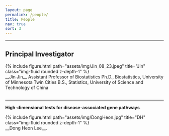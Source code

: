 ```yaml
---
layout: page
permalink: /people/
title: People
nav: true
sort: 3
---
```


---
## Principal Investigator

<div class="row justify-content-sm-center">
    <div class="col-sm-5 mt-3 mt-md-0">
        {% include figure.html path="assets/img/Jin_08_23.jpeg" title="Jin" class="img-fluid rounded z-depth-1" %}
    </div>
    <div class="col-sm-7 mt-3 mt-md-0">__Jin Jin__
    Assistant Professor of Biostatistics
    Ph.D., Biostatistics, University of Minnesota Twin Cities
    B.S., Statistics, University of Science and Technology of China</div>
</div>  
&nbsp;

  
---

__High-dimensional tests for disease-associated gene pathways__

<div class="row justify-content-sm-center">
    <div class="col-sm-6 mt-3 mt-md-0">
        {% include figure.html path="assets/img/DongHeon.jpg" title="DH" class="img-fluid rounded z-depth-1" %}
    </div>
    <div class="col-sm-6 mt-3 mt-md-0">__Dong Heon Lee__. </div>
</div>  
&nbsp;





